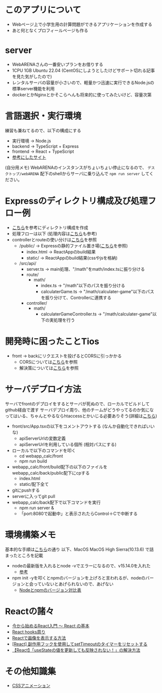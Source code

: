 # このアプリについて
- Webページ上で小学生用の計算問題ができるアプリケーションを作成する
- あと何となくプロフィールページも作る

# server
- WebARENAさんの一番安いプランをお借りする
- 1CPU 1GB Ubuntu 22.04 (CentOSにしようとしたけどサポート切れる記事を見た気がしたので)
- レンタルサーバの容量が小さいので、軽量かつ迅速に実行できるNode.jsの標準server機能を利用
- dockerとかNginxとかそこらへんも将来的に使ってみたいけど、容量次第

# 言語選択・実行環境
練習も兼ねてるので、以下の構成にする
- 実行環境 -> Node.js
- backend  -> TypeScript + Express
- frontend -> React + TypeScript
- [参考にしたサイト](https://ralacode.com/blog/post/create-nodejs-react-app-with-typescript/)

(自分用メモ)
WebARENAのインスタンスがちょいちょい停止になるので、
`デスクトップ/webARENA` 配下のshellからサーバに乗り込んで
`npm run server` してください。

# Expressのディレクトリ構成及び処理フロー例
- [こちら](https://qiita.com/MotohiroSiobara/items/b672b22ce0505e5e17de)を参考にディレクトリ構成を作成
- 処理フローは以下 (処理内容は[こちら](https://snowsystem.net/javascript/typescript/express-typescript-rest-api/#)も参考)
- controllerとrouteの使い分けは[こちら](https://reffect.co.jp/node-js/first-time-express-js/#controllers-%E3%81%AE%E4%BD%9C%E6%88%90)を参照
  - /public/  -> Expressの静的ファイル置き場([こちら](https://expressjs.com/ja/starter/static-files.html)を参照)
    - index.html  -> ReactAppのbuild結果
    - static/  -> ReactAppのbuild結果(cssやjsを格納)
  - /src/api/
    - server.ts  -> main処理、"/math"をmath/index.tsに振り分ける
    - route/
      - math/
        - index.ts  -> "/math"以下のパスを振り分ける
        - calculaterGame.ts  -> "/math/calculater-game"以下のパスを振り分けて、Controllerに連携する
    - controller/
      - math/
        - calculaterGameController.ts  -> "/math/calculater-game"以下の実処理を行う

# 開発時に困ったことTios
- front -> backにリクエストを投げるとCORSに引っかかる
  - CORSについては[こちら](https://qiita.com/10mi8o/items/2221134f9001d8d107d6)を参照
  - 解決策については[こちら](https://qiita.com/tomoya_ozawa/items/feca4ffc6217d585b037)を参照

# サーバデプロイ方法
サーバでfrontのデプロイをするとサーバが死ぬので、ローカルでビルドしてgithub経由で渡す
サーバデプロイ周り、他のチームがどうやってるのか気になってはいる、ちゃんとやるならhtaccessとかいじる必要ありそう(詳細は[こちら](https://qiita.com/neras_1215/items/27c16c605a367ebe88d9))
- front/src/App.tsxの以下をコメントアウトする (なんか自動化できればいいな)
  - apiServerUrlの変数定義
  - apiServerUrlを利用している個所 (相対パスにする)
- ローカルで以下のコマンドを叩く
  - cd webapp_calc/front
  - npm run build
- webapp_calc/front/build配下の以下のファイルをwebapp_calc/back/public配下にcpする
  - index.html
  - static/配下全て
- gitにpushする
- serverに入ってgit pull
- webapp_calc/back配下で以下コマンドを実行
  - npm run server &
  - 「port:8080で起動中」と表示されたらControl＋Cで中断する

# 環境構築メモ
基本的な手順は[こちら](https://ralacode.com/blog/post/create-nodejs-react-app-with-typescript/)の通り
以下、MacOS MacOS High Sierra(10.13.6) で詰まったところを記載
- nodeの最新版を入れるとnode -vでエラーになるので、v15.14.0を入れた
  - [参考](https://chaika.hatenablog.com/entry/2018/06/07/090000)
- npm init -yを叩くとnpmのバージョンを上げろと言われるが、nodeのバージョンと会っていないとあげられないので、あげない
  - [Nodeとnpmのバージョン対比表](https://nodejs.org/ja/download/releases)

# Reactの諸々
- [今から始めるReact入門 〜 React の基本](https://qiita.com/TsutomuNakamura/items/72d8cf9f07a5a30be048)
- [React hooks周り](https://qiita.com/seira/items/e62890f11e91f6b9653f)
- [Reactで画像を表示する方法](https://qiita.com/ytnd0928/items/22704b1c47c20e1bd83f)
- [[React] 副作用フックを使用してsetTimeoutのタイマーをリセットする](https://dev.classmethod.jp/articles/reset-timer-for-settimeout-using-use-effect-in-react/)
- [【React】「useStateの値を更新しても反映されない！」の解決方法](https://zenn.dev/syu/articles/3c4aa813b57b8c)

# その他知識集
- [CSSアニメーション](https://coco-factory.jp/ugokuweb/css02/)